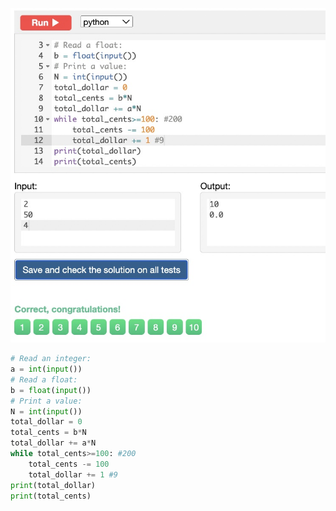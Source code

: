 ![Solution](https://github.com/KaiFig/unit-1/blob/main/Snakify/Lesson%202/Total_cost.jpg)

```.py
# Read an integer:
a = int(input())
# Read a float:
b = float(input())
# Print a value:
N = int(input())
total_dollar = 0
total_cents = b*N
total_dollar += a*N
while total_cents>=100: #200
    total_cents -= 100
    total_dollar += 1 #9
print(total_dollar)
print(total_cents)
